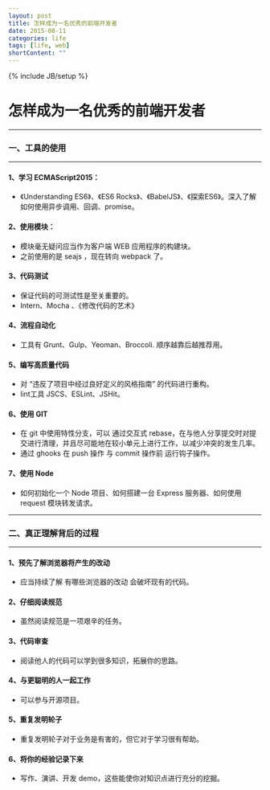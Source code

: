 ```yaml
---
layout: post
title: 怎样成为一名优秀的前端开发者
date: 2015-08-11
categories: life
tags: [life, web]
shortContent: ""
---
```

{% include JB/setup %}

# 怎样成为一名优秀的前端开发者
----

### 一、工具的使用
----

#### 1、学习 ECMAScript2015：

* 《Understanding ES6》、《ES6 Rocks》、《BabelJS》、《探索ES6》。深入了解如何使用异步调用、回调、promise。

#### 2、使用模块：

* 模块毫无疑问应当作为客户端 WEB 应用程序的构建块。
* 之前使用的是 seajs ，现在转向 webpack 了。

#### 3、代码测试

* 保证代码的可测试性是至关重要的。
* Intern、Mocha 、《修改代码的艺术》

<!--break-->

#### 4、流程自动化

* 工具有 Grunt、Gulp、Yeoman、Broccoli. 顺序越靠后越推荐用。

#### 5、编写高质量代码

* 对 “违反了项目中经过良好定义的风格指南” 的代码进行重构。
* lint工具 JSCS、ESLint、JSHit。

#### 6、使用 GIT

* 在 git 中使用特性分支，可以 通过交互式 rebase，在与他人分享提交时对提交进行清理，并且尽可能地在较小单元上进行工作，以减少冲突的发生几率。
* 通过 ghooks 在 push 操作 与 commit 操作前 运行钩子操作。

#### 7、使用 Node

* 如何初始化一个 Node 项目、如何搭建一台 Express 服务器、如何使用 request 模块转发请求。

---

### 二、真正理解背后的过程
---

#### 1、预先了解浏览器将产生的改动

* 应当持续了解 有哪些浏览器的改动 会破坏现有的代码。

#### 2、仔细阅读规范

* 虽然阅读规范是一项艰辛的任务。

#### 3、代码审查

* 阅读他人的代码可以学到很多知识，拓展你的思路。

#### 4、与更聪明的人一起工作

* 可以参与开源项目。

#### 5、重复发明轮子

* 重复发明轮子对于业务是有害的，但它对于学习很有帮助。

#### 6、将你的经验记录下来

* 写作、演讲、开发 demo，这些能使你对知识点进行充分的挖掘。
